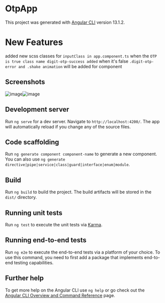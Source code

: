# OtpApp

This project was generated with [Angular CLI](https://github.com/angular/angular-cli) version 13.1.2.
# New Features
added new scss classes for `inputClass in app.component.ts` when the `OTP is true class name digit-otp-success added` when it's false `.digit-otp-error and .shake animation` will be added for component
## Screenshots

![image](https://github.com/ahmedguetat62/otp-ui-app/assets/62658251/8f2e8894-2074-44a3-bcce-83738915b7f0)![image](https://github.com/ahmedguetat62/otp-ui-app/assets/62658251/891df499-f044-4187-9f3b-ef7f8b51b73f)




## Development server

Run `ng serve` for a dev server. Navigate to `http://localhost:4200/`. The app will automatically reload if you change any of the source files.

## Code scaffolding

Run `ng generate component component-name` to generate a new component. You can also use `ng generate directive|pipe|service|class|guard|interface|enum|module`.

## Build

Run `ng build` to build the project. The build artifacts will be stored in the `dist/` directory.

## Running unit tests

Run `ng test` to execute the unit tests via [Karma](https://karma-runner.github.io).

## Running end-to-end tests

Run `ng e2e` to execute the end-to-end tests via a platform of your choice. To use this command, you need to first add a package that implements end-to-end testing capabilities.

## Further help

To get more help on the Angular CLI use `ng help` or go check out the [Angular CLI Overview and Command Reference](https://angular.io/cli) page.
